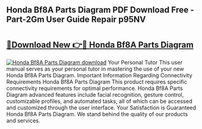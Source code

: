 ## Honda Bf8A Parts Diagram PDF Download Free - Part-2Gm User Guide Repair p95NV

# <h2><a href="http://dfqw2iv.blite.top/?on=Honda+Bf8A+Parts+Diagram">🔗Download New 👉🔴 Honda Bf8A Parts Diagram</a></h2>

[![Honda Bf8A Parts Diagram download](https://i.imgur.com/lujVjoI.png)](http://dfqw2iv.blite.top/?on=Honda+Bf8A+Parts+Diagram)
Your Personal Tutor This user manual serves as your personal tutor in mastering the use of your new Honda Bf8A Parts Diagram. Important Information Regarding Connectivity Requirements Honda Bf8A Parts Diagram This product requires specific connectivity requirements for optimal performance. Honda Bf8A Parts Diagram advanced features include facial recognition, gesture control, customizable profiles, and automated tasks, all of which can be accessed and customized through the user interface. Your Satisfaction is Guaranteed Honda Bf8A Parts Diagram. We stand behind the quality of our products and services.
